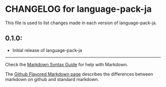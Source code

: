 # CHANGELOG for language-pack-ja

This file is used to list changes made in each version of language-pack-ja.

## 0.1.0:

* Initial release of language-pack-ja

- - -
Check the [Markdown Syntax Guide](http://daringfireball.net/projects/markdown/syntax) for help with Markdown.

The [Github Flavored Markdown page](http://github.github.com/github-flavored-markdown/) describes the differences between markdown on github and standard markdown.

